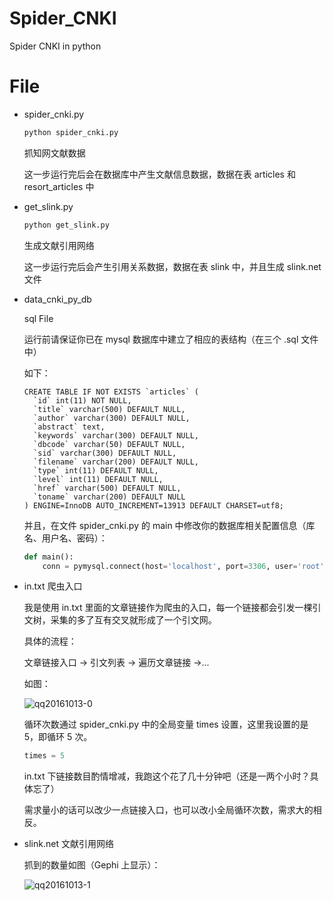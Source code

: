 # Spider_CNKI
Spider CNKI in python

# File
- spider_cnki.py
  ```python
  python spider_cnki.py
  ```
  抓知网文献数据

  这一步运行完后会在数据库中产生文献信息数据，数据在表 articles 和 resort_articles 中

- get_slink.py
  ```python
  python get_slink.py
  ```
  生成文献引用网络

  这一步运行完后会产生引用关系数据，数据在表 slink 中，并且生成 slink.net 文件

- data_cnki_py_db

  sql File

  运行前请保证你已在 mysql 数据库中建立了相应的表结构（在三个 .sql 文件中）

  如下：
  ```
  CREATE TABLE IF NOT EXISTS `articles` (
    `id` int(11) NOT NULL,
    `title` varchar(500) DEFAULT NULL,
    `author` varchar(300) DEFAULT NULL,
    `abstract` text,
    `keywords` varchar(300) DEFAULT NULL,
    `dbcode` varchar(50) DEFAULT NULL,
    `sid` varchar(300) DEFAULT NULL,
    `filename` varchar(200) DEFAULT NULL,
    `type` int(11) DEFAULT NULL,
    `level` int(11) DEFAULT NULL,
    `href` varchar(500) DEFAULT NULL,
    `toname` varchar(200) DEFAULT NULL
  ) ENGINE=InnoDB AUTO_INCREMENT=13913 DEFAULT CHARSET=utf8;
  ```

  并且，在文件 spider_cnki.py 的 main 中修改你的数据库相关配置信息（库名、用户名、密码）：

  ```python
  def main():
      conn = pymysql.connect(host='localhost', port=3306, user='root', passwd='', db='cnki_py_db', charset='utf8mb4', cursorclass=pymysql.cursors.DictCursor)
  ```

- in.txt
  爬虫入口

  我是使用 in.txt 里面的文章链接作为爬虫的入口，每一个链接都会引发一棵引文树，采集的多了互有交叉就形成了一个引文网。

  具体的流程：

  文章链接入口 -> 引文列表 -> 遍历文章链接 ->...

  如图：

  ![qq20161013-0](https://cloud.githubusercontent.com/assets/12579211/19353861/564aef54-9197-11e6-8c92-ed8d119f7f18.png)

  循环次数通过 spider_cnki.py 中的全局变量 times 设置，这里我设置的是 5，即循环 5 次。

  ```python
  times = 5
  ```

  in.txt 下链接数目酌情增减，我跑这个花了几十分钟吧（还是一两个小时？具体忘了）

  需求量小的话可以改少一点链接入口，也可以改小全局循环次数，需求大的相反。


- slink.net
  文献引用网络

  抓到的数量如图（Gephi 上显示）：

  ![qq20161013-1](https://cloud.githubusercontent.com/assets/12579211/19355033/6a3d3cac-919b-11e6-98a3-714e0b99a298.png)
